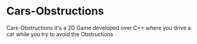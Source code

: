 # Cars-Obstructions
Cars-Obstructions it's a 2D Game developed over C++ where you drive a car while you try to avoid the Obstructions
